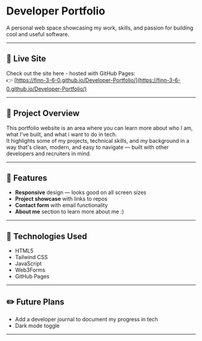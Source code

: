 # Developer Portfolio 
A personal web space showcasing my work, skills, and passion for building cool and useful software.

---
## 🔗 Live Site

Check out the site here - hosted with GitHub Pages:  
👉 [https://finn-3-6-0.github.io/Developer-Portfolio/](https://finn-3-6-0.github.io/Developer-Portfolio/)  

---

## 🎯 Project Overview

This portfolio website is an area where you can learn more about who I am, what I’ve built, and what i want to do in tech.  
It highlights some of my projects, technical skills, and my background in a way that's clean, modern, and easy to navigate — built with other developers and recruiters in mind.

---

## 🚀 Features

-  **Responsive** design — looks good on all screen sizes  
-  **Project showcase** with links to repos  
-  **Contact form** with email functionality 
-  **About me** section to learn more about me :)  

---

## 🔧 Technologies Used

- HTML5  
- Tailwind CSS  
- JavaScript  
- Web3Forms 
- GitHub Pages

---


## ✏️ Future Plans

- Add a developer journal to document my progress in tech 
- Dark mode toggle  

---

